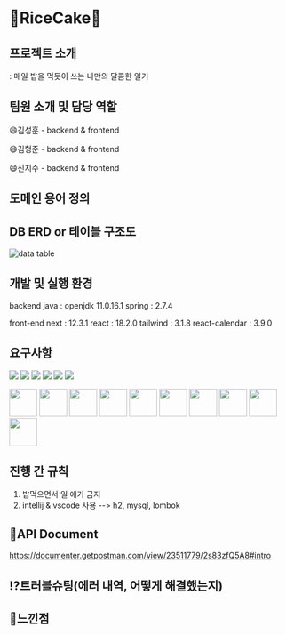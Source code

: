 # 🥇RiceCake🥇

## 프로젝트 소개
: 매일 밥을 먹듯이 쓰는 나만의 달콤한 일기


## 팀원 소개 및 담당 역할 
😄김성훈 - backend & frontend

😄김형준 - backend & frontend

😄신지수 - backend & frontend

## 도메인 용어 정의



## DB ERD or 테이블 구조도
![data table](https://user-images.githubusercontent.com/108638803/192173363-b448880f-8a35-4eba-84f5-771817a4b69b.png)



## 개발 및 실행 환경
backend
java : openjdk 11.0.16.1
spring : 2.7.4

front-end
next : 12.3.1
react : 18.2.0
tailwind : 3.1.8
react-calendar : 3.9.0

## 요구사항
<p>
<img src="https://img.shields.io/badge/GIT-E44C30?style=for-the-badge&logo=git&logoColor=white"/>
<img src="https://img.shields.io/badge/HTML5-E34F26?style=for-the-badge&logo=html5&logoColor=white"/>
<img src="https://img.shields.io/badge/CSS3-1572B6?style=for-the-badge&logo=css3&logoColor=white"/>
<img src="https://img.shields.io/badge/Zoom-2D8CFF?style=for-the-badge&logo=zoom&logoColor=white"/>
<img src="https://img.shields.io/badge/Discord-5865F2?style=for-the-badge&logo=discord&logoColor=white"/>
<img src="https://img.shields.io/badge/Miro-F7C922?style=for-the-badge&logo=Miro&logoColor=050036"/>
</p>
<p>
<img src="https://cdn.jsdelivr.net/gh/devicons/devicon/icons/java/java-original-wordmark.svg" width="50" height="50" />
<img src="https://cdn.jsdelivr.net/gh/devicons/devicon/icons/spring/spring-original.svg" width="50" height="50" />
<img src="https://cdn.jsdelivr.net/gh/devicons/devicon/icons/javascript/javascript-original.svg" width="50" height="50" />
<img src="https://cdn.jsdelivr.net/gh/devicons/devicon/icons/nextjs/nextjs-original-wordmark.svg"  width="50" height="50" />
<img src="https://cdn.jsdelivr.net/gh/devicons/devicon/icons/tailwindcss/tailwindcss-plain.svg" width="50" height="50" />
<img src="https://cdn.jsdelivr.net/gh/devicons/devicon/icons/intellij/intellij-original.svg" width="50" height="50" />
<img src="https://cdn.jsdelivr.net/gh/devicons/devicon/icons/vscode/vscode-original.svg" width="50" height="50" />
<img src="https://cdn.jsdelivr.net/gh/devicons/devicon/icons/mysql/mysql-original.svg" width="50" height="50" />
<img src="https://cdn.jsdelivr.net/gh/devicons/devicon/icons/github/github-original.svg" width="50" height="50" />
<img src="https://cdn.jsdelivr.net/gh/devicons/devicon/icons/npm/npm-original-wordmark.svg" width="50" height="50" />
</p>

## 진행 간 규칙
1) 밥먹으면서 일 얘기 금지
2) intellij & vscode 사용
  --> h2, mysql, lombok
  
## :book:API Document
https://documenter.getpostman.com/view/23511779/2s83zfQ5A8#intro

## :interrobang:트러블슈팅(에러 내역, 어떻게 해결했는지)

## :rainbow:느낀점
